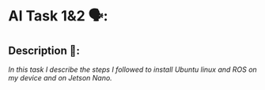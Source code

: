 # AI Task 1&2 🗣:
## Description 📄:
*In this task I describe the steps I followed to install Ubuntu linux and ROS on my device and on Jetson Nano.*
